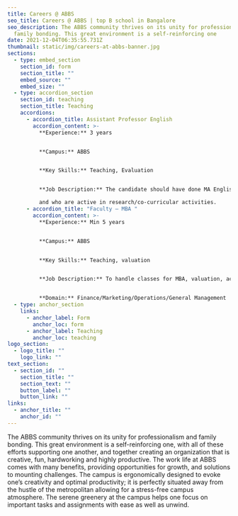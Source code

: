 ```yaml
---
title: Careers @ ABBS
seo_title: Careers @ ABBS | top B school in Bangalore
seo_description: The ABBS community thrives on its unity for professionalism and
  family bonding. This great environment is a self-reinforcing one
date: 2021-12-04T06:35:55.731Z
thumbnail: static/img/careers-at-abbs-banner.jpg
sections:
  - type: embed_section
    section_id: form
    section_title: ""
    embed_source: ""
    embed_size: ""
  - type: accordion_section
    section_id: teaching
    section_title: Teaching
    accordions:
      - accordion_title: Assistant Professor English
        accordion_content: >-
          **Experience:** 3 years 


          **Campus:** ABBS 


          **Key Skills:** Teaching, Evaluation 


          **Job Description:** The candidate should have done MA English with minimum 3 years experience in teaching UG students. Preference to candidates with NET/SET/Pursuing Ph.D

          and who are active in research/co-curricular activities.
      - accordion_title: "Faculty – MBA "
        accordion_content: >-
          **Experience:** Min 5 years 


          **Campus:** ABBS 


          **Key Skills:** Teaching, valuation 


          **Job Description:** To handle classes for MBA, valuation, academic research, and related assignments.  Ideal candidate should be an MBA with Ph.D. (completed or in the final stages of Ph.D.)  Must be active in academic research. 


          **Domain:** Finance/Marketing/Operations/General Management
  - type: anchor_section
    links:
      - anchor_label: Form
        anchor_loc: form
      - anchor_label: Teaching
        anchor_loc: teaching
logo_section:
  - logo_title: ""
    logo_link: ""
text_section:
  - section_id: ""
    section_title: ""
    section_text: ""
    button_label: ""
    button_link: ""
links:
  - anchor_title: ""
    anchor_id: ""
---
```

The ABBS community thrives on its unity for professionalism and family bonding. This great environment is a self-reinforcing one, with all of these efforts supporting one another, and together creating an organization that is creative, fun, hardworking and highly productive. The work life at ABBS comes with many benefits, providing opportunities for growth, and solutions to mounting challenges. The campus is ergonomically designed to evoke one’s creativity and optimal productivity; it is perfectly situated away from the hustle of the metropolitan allowing for a stress-free campus atmosphere. The serene greenery at the campus helps one focus on important tasks and assignments with ease as well as unwind.